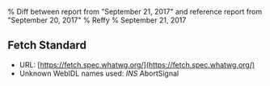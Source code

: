 % Diff between report from "September 21, 2017" and reference report from "September 20, 2017"
% Reffy
% September 21, 2017

## Fetch Standard

- URL: [https://fetch.spec.whatwg.org/](https://fetch.spec.whatwg.org/)
- Unknown WebIDL names used: *INS* AbortSignal


